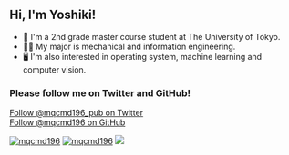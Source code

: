 ## Hi, I'm Yoshiki!
- 🏫 I'm a 2nd grade master course student at The University of Tokyo.
- 👨‍🎓 My major is mechanical and information engineering.
- 🖥 I'm also interested in operating system, machine learning and computer vision.

### Please follow me on Twitter and GitHub!
<body>
    <a href="https://twitter.com/mqcmd196_pub?ref_src=twsrc%5Etfw" class="twitter-follow-button" data-show-count="false">Follow @mqcmd196_pub on Twitter</a>
    <!-- <script async src="https://platform.twitter.com/widgets.js" charset="utf-8"></script> -->
</body>
<br>
<body>
    <a class="github-button" href="https://github.com/mqcmd196" data-style="mega" data-count-href="/mqcmd196/followers" data-count-api="/users/mqcmd196#followers">Follow @mqcmd196 on GitHub</a>
    <!-- <script async defer id="github-bjs" src="https://buttons.github.io/buttons.js"></script> -->
</body>

[![mqcmd196](https://github-readme-stats.vercel.app/api?username=mqcmd196&count_private=true&show_icons=true&theme=dark)](https://github.com/mqcmd196)
[![mqcmd196](https://github-readme-stats.vercel.app/api/top-langs/?username=mqcmd196&count_private=true&show_icons=true&theme=dark&layout=compact)](https://github.com/mqcmd196)
![](https://komarev.com/ghpvc/?username=mqcmd196&style=flat-square&color=green)
